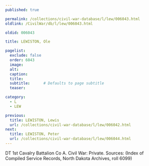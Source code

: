 ```yaml
---
published: true

permalink: /collections/civil-war-database/l/lew/006043.html
oldlink: /CivilWar/db/l/lew/006043.html

oldid: 006043

title: LEWISTON, Ole

pagelist:
  exclude: false
  order: 6043
  image: 
  alt:
  caption:
  title:
  subtitle:      # Defaults to page subtitle
  teaser:

category: 
  - L 
  - LEW

previous:
  title: LEWISTON, Lewis
  url: /collections/civil-war-database/l/lew/006042.html  
next:
  title: LEWISTON, Peter
  url: /collections/civil-war-database/l/lew/006044.html   
---
```

DT 1st Cavalry Battalion Co A. Civil War: Private. Sources: (Index of Compiled Service Records, North Dakota Archives, roll 6099)